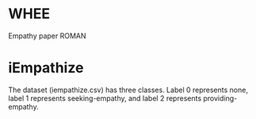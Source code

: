 # WHEE
Empathy paper ROMAN


# iEmpathize
The dataset (iempathize.csv) has three classes. Label 0 represents none, label 1 represents seeking-empathy, and label 2 represents providing-empathy.
